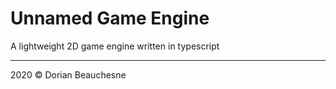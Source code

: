 # Unnamed Game Engine

A lightweight 2D game engine written in typescript

---

2020 &copy; Dorian Beauchesne

